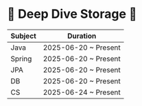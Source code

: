 # 🤿 Deep Dive Storage 🤿

| Subject | Duration               |
|---------|------------------------|
| Java    | 2025-06-20 ~ Present   |
| Spring  | 2025-06-20 ~ Present   |
| JPA     | 2025-06-20 ~ Present   |
| DB     | 2025-06-20 ~ Present   |
| CS     | 2025-06-24 ~ Present   |
